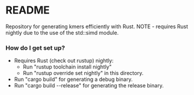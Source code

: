 # README #

Repository for generating kmers efficiently with Rust. NOTE - requires Rust nightly due to the use of the std::simd module.



### How do I get set up? ###

* Requires Rust (check out rustup) nightly:
    * Run "rustup toolchain install nightly"
    * Run "rustup override set nightly" in this directory.
* Run "cargo build" for generating a debug binary.
* Run "cargo build --release" for generating the release binary.
